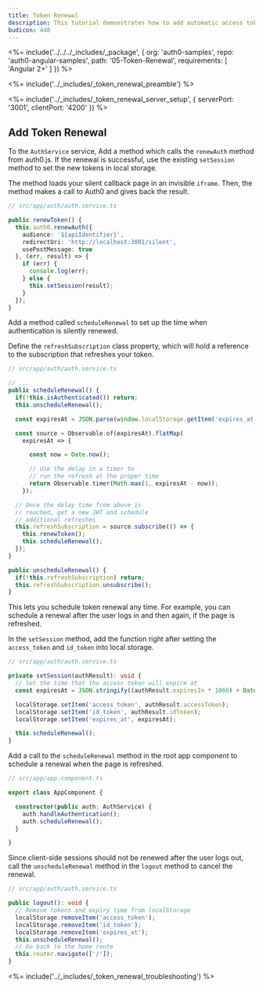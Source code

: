 ```yaml
---
title: Token Renewal
description: This tutorial demonstrates how to add automatic access token renewal to an application with Auth0
budicon: 448
---
```


<%= include('../../../_includes/_package', {
  org: 'auth0-samples',
  repo: 'auth0-angular-samples',
  path: '05-Token-Renewal',
  requirements: [
    'Angular 2+'
  ]
}) %>

<%= include('../_includes/_token_renewal_preamble') %>

<%= include('../_includes/_token_renewal_server_setup', { serverPort: '3001', clientPort: '4200' }) %>


## Add Token Renewal

To the `AuthService` service, Add a method which calls the `renewAuth` method from auth0.js. If the renewal is successful, use the existing `setSession` method to set the new tokens in local storage.

The method loads your silent callback page in an invisible `iframe`. Then, the method makes a call to Auth0 and gives back the result. 

```typescript
// src/app/auth/auth.service.ts

public renewToken() {
  this.auth0.renewAuth({
    audience: '${apiIdentifier}',
    redirectUri: 'http://localhost:3001/silent',
    usePostMessage: true
  }, (err, result) => {
    if (err) {
      console.log(err);
    } else {
      this.setSession(result);
    }
  });
}
```

Add a method called `scheduleRenewal` to set up the time when authentication is silently renewed. 

Define the `refreshSubscription` class property, which will hold a reference to the subscription that refreshes your token.

```ts
// src/app/auth/auth.service.ts

// ...
public scheduleRenewal() {
  if(!this.isAuthenticated()) return;
  this.unscheduleRenewal();

  const expiresAt = JSON.parse(window.localStorage.getItem('expires_at'));

  const source = Observable.of(expiresAt).flatMap(
    expiresAt => {

      const now = Date.now();

      // Use the delay in a timer to
      // run the refresh at the proper time
      return Observable.timer(Math.max(1, expiresAt - now));
    });

  // Once the delay time from above is
  // reached, get a new JWT and schedule
  // additional refreshes
  this.refreshSubscription = source.subscribe(() => {
    this.renewToken();
    this.scheduleRenewal();
  });
}

public unscheduleRenewal() {
  if(!this.refreshSubscription) return;
  this.refreshSubscription.unsubscribe();
}
```

This lets you schedule token renewal any time. For example, you can schedule a renewal after the user logs in and then again, if the page is refreshed. 

In the `setSession` method, add the function right after setting the `access_token` and `id_token` into local storage.

```ts
// src/app/auth/auth.service.ts

private setSession(authResult): void {
  // Set the time that the access token will expire at
  const expiresAt = JSON.stringify((authResult.expiresIn * 1000) + Date.now());

  localStorage.setItem('access_token', authResult.accessToken);
  localStorage.setItem('id_token', authResult.idToken);
  localStorage.setItem('expires_at', expiresAt);

  this.scheduleRenewal();
}
```

Add a call to the `scheduleRenewal` method in the root app component to schedule a renewal when the page is refreshed.

```ts
// src/app/app.component.ts

export class AppComponent {

  constructor(public auth: AuthService) {
    auth.handleAuthentication();
    auth.scheduleRenewal();
  }

}
```

Since client-side sessions should not be renewed after the user logs out, call the `unscheduleRenewal` method in the `logout` method to cancel the renewal.

```ts
// src/app/auth/auth.service.ts

public logout(): void {
  // Remove tokens and expiry time from localStorage
  localStorage.removeItem('access_token');
  localStorage.removeItem('id_token');
  localStorage.removeItem('expires_at');
  this.unscheduleRenewal();
  // Go back to the home route
  this.router.navigate(['/']);
}
```

<%= include('../_includes/_token_renewal_troubleshooting') %>

